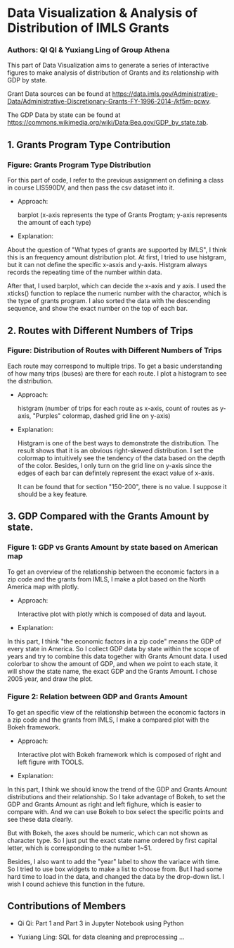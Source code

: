 # Data Visualization & Analysis of Distribution of IMLS Grants
### Authors: QI QI & Yuxiang Ling of Group Athena

This part of Data Visualization aims to generate a series of interactive figures to make analysis of distribution of Grants and its relationship with GDP by state. 

Grant Data sources can be found at https://data.imls.gov/Administrative-Data/Administrative-Discretionary-Grants-FY-1996-2014-/kf5m-pcwv.

The GDP Data by state can be found at https://commons.wikimedia.org/wiki/Data:Bea.gov/GDP_by_state.tab. 

## 1. Grants Program Type Contribution

### Figure: Grants Program Type Distribution
For this part of code, I refer to the previous assignment on defining a class in course LIS590DV, and then pass the csv dataset into it.
* Approach: 

  barplot (x-axis represents the type of Grants Progtam; y-axis represents the amount of each type)

* Explanation: 

 About the question of "What types of grants are supported by IMLS", I think this is an frequency amount distribution plot. At first, I tried to use histgram, but it can not define the specific x-asxis and y-axis. Histgram always records the repeating time of the number within data.
 
 After that, I used barplot, which can decide the x-axis and y axis. I used the xticks() function to replace the numeric number with the charactor, which is the type of grants program. I also sorted the data with the descending sequence, and show the exact number on the top of each bar.


## 2. Routes with Different Numbers of Trips

### Figure: Distribution of Routes with Different Numbers of Trips
Each route may correspond to multiple trips. To get a basic understanding of how many trips (buses) are there for each route. I plot a histogram to see the distribution.

* Approach: 

  histgram (number of trips for each route as x-axis, count of routes as y-axis, "Purples" colormap, dashed grid line on y-axis)

* Explanation: 

  Histgram is one of the best ways to demonstrate the distribution. The result shows that it is an obvious right-skewed distribution. I set the colormap to intuitively see the tendency of the data based on the depth of the color. Besides, I only turn on the grid line on y-axis since the edges of each bar can defintely represent the exact value of x-axis.
  
  It can be found that for section "150-200", there is no value. I suppose it should be a key feature.

## 3. GDP Compared with the Grants Amount by state.

### Figure 1: GDP vs Grants Amount by state based on American map
To get an overview of the relationship between the economic factors in a zip code and the grants from IMLS, I make a plot based on the North America map with plotly.

* Approach: 

  Interactive plot with plotly which is composed of data and layout.

* Explanation: 

 In this part, I think "the economic factors in a zip code" means the GDP of every state in America. So I collect GDP data by state within the scope of years and try to combine this data together with Grants Amount data.
 I used colorbar to show the amount of GDP, and when we point to each state, it will show the state name, the exact GDP and the Grants Amount. I chose 2005 year, and draw the plot.

### Figure 2: Relation between GDP and Grants Amount
To get an specific view of the relationship between the economic factors in a zip code and the grants from IMLS, I make a compared plot with the Bokeh framework.

* Approach: 

  Interactive plot with Bokeh framework which is composed of right and left figure with TOOLS.

* Explanation: 

 In this part, I think we should know the trend of the GDP and Grants Amount distributions and their relationship. So I take advantage of Bokeh, to set the GDP and Grants Amount as right and left fighure, which is easier to compare with.
 And we can use Bokeh to box select the specific points and see these data clearly. 
 
 But with Bokeh, the axes should be numeric, which can not shown as character type. So I just put the exact state name ordered by first capital letter, which is corresponding to the number 1~51. 
 
 Besides, I also want to add the "year" label to show the variace with time. So I tried to use box widgets to make a list to choose from. But I had some hard time to load in the data, and changed the data by the drop-down list. I wish I cound achieve this function in the future.

## Contributions of Members

* Qi Qi: 
  Part 1 and Part 3 in Jupyter Notebook using Python  

* Yuxiang Ling:
 SQL for data cleaning and preprocessing
 ...
